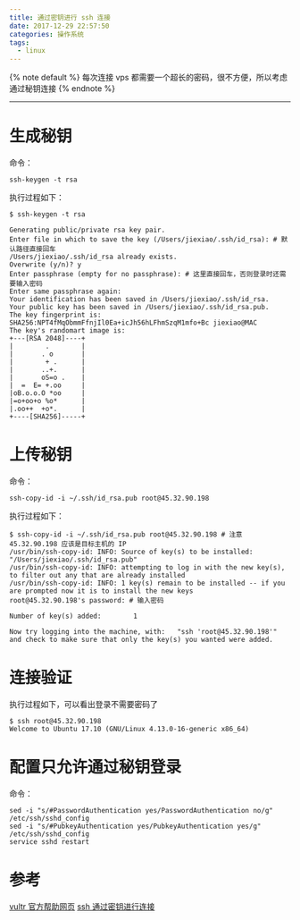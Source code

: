 ```yaml
---
title: 通过密钥进行 ssh 连接
date: 2017-12-29 22:57:50
categories: 操作系统
tags:
  - linux
---
```


<!-- 文章开头都用它了，整齐才好看 -->
{% note default %}
每次连接 vps 都需要一个超长的密码，很不方便，所以考虑通过秘钥连接
{% endnote %}

<!--more-->

---
# 生成秘钥
命令：
```
ssh-keygen -t rsa
```
执行过程如下：
```
$ ssh-keygen -t rsa

Generating public/private rsa key pair.
Enter file in which to save the key (/Users/jiexiao/.ssh/id_rsa): # 默认路径直接回车
/Users/jiexiao/.ssh/id_rsa already exists.
Overwrite (y/n)? y
Enter passphrase (empty for no passphrase): # 这里直接回车，否则登录时还需要输入密码
Enter same passphrase again:
Your identification has been saved in /Users/jiexiao/.ssh/id_rsa.
Your public key has been saved in /Users/jiexiao/.ssh/id_rsa.pub.
The key fingerprint is:
SHA256:NPT4fMqObmmFfnjIl0Ea+icJh56hLFhmSzqM1mfo+Bc jiexiao@MAC
The key's randomart image is:
+---[RSA 2048]----+
|        .        |
|       . o       |
|        + .      |
|       ..+.      |
|       oS=o .    |
|  =  E= +.oo     |
|oB.o.o.O *oo     |
|=o+oo+o %o*      |
|.oo++  +o*.      |
+----[SHA256]-----+
```

# 上传秘钥
命令：
```
ssh-copy-id -i ~/.ssh/id_rsa.pub root@45.32.90.198
```
执行过程如下：
```
$ ssh-copy-id -i ~/.ssh/id_rsa.pub root@45.32.90.198 # 注意 45.32.90.198 应该是目标主机的 IP
/usr/bin/ssh-copy-id: INFO: Source of key(s) to be installed: "/Users/jiexiao/.ssh/id_rsa.pub"
/usr/bin/ssh-copy-id: INFO: attempting to log in with the new key(s), to filter out any that are already installed
/usr/bin/ssh-copy-id: INFO: 1 key(s) remain to be installed -- if you are prompted now it is to install the new keys
root@45.32.90.198's password: # 输入密码

Number of key(s) added:        1

Now try logging into the machine, with:   "ssh 'root@45.32.90.198'"
and check to make sure that only the key(s) you wanted were added.
```

# 连接验证
执行过程如下，可以看出登录不需要密码了
```
$ ssh root@45.32.90.198
Welcome to Ubuntu 17.10 (GNU/Linux 4.13.0-16-generic x86_64)
```

# 配置只允许通过秘钥登录
命令：
```
sed -i "s/#PasswordAuthentication yes/PasswordAuthentication no/g" /etc/ssh/sshd_config
sed -i "s/#PubkeyAuthentication yes/PubkeyAuthentication yes/g" /etc/ssh/sshd_config
service sshd restart
```

# 参考
[vultr 官方帮助网页](https://www.vultr.com/docs/how-do-i-generate-ssh-keys/)
[ssh 通过密钥进行连接](https://www.cnblogs.com/zydev/p/5779927.html)
